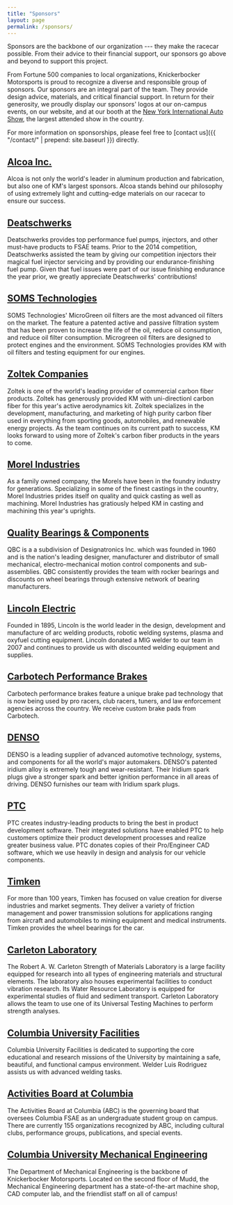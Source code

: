```yaml
---
title: "Sponsors"
layout: page
permalink: /sponsors/
---
```


Sponsors are the backbone of our organization --- they make the racecar possible. From their advice to their financial support, our sponsors go above and beyond to support this project.

From Fortune 500 companies to local organizations, Knickerbocker Motorsports is proud to recognize a diverse and responsible group of sponsors. Our sponsors are an integral part of the team. They provide design advice, materials, and critical financial support. In return for their generosity, we proudly display our sponsors' logos at our on-campus events, on our website, and at our booth at the [New York International Auto Show](http://www.autoshowny.com/), the largest attended show in the country. 

For more information on sponsorships, please feel free to [contact us]({{ "/contact/" | prepend: site.baseurl }}) directly.

## [Alcoa Inc.](http://www.alcoa.com/)

Alcoa is not only the world's leader in aluminum production and fabrication, but also one of KM's largest sponsors. Alcoa stands behind our philosophy of using extremely light and cutting-edge materials on our racecar to ensure our success.

## [Deatschwerks](http://www.deatschwerks.com)

Deatschwerks provides top performance fuel pumps, injectors, and other must-have products to FSAE teams. Prior to the 2014 competition, Deatschwerks assisted the team by giving our competition injectors their magical fuel injector servicing and by providing our endurance-finishing fuel pump. Given that fuel issues were part of our issue finishing endurance the year prior, we greatly appreciate Deatschwerks' contributions!

## [SOMS Technologies](http://www.microgreenfilter.com/)

SOMS Technologies' MicroGreen oil filters are the most advanced oil filters on the market. The feature a patented active and passive filtration system that has been proven to increase the life of the oil, reduce oil consumption, and reduce oil filter consumption. Microgreen oil filters are designed to protect engines and the environment. SOMS Technologies provides KM with oil filters and testing equipment for our engines.

## [Zoltek Companies](http://www.zoltek.com/)

Zoltek is one of the world's leading provider of commercial carbon fiber products. Zoltek has generously provided KM with uni-directionl carbon fiber for this year's active aerodynamics kit. Zoltek specializes in the development, manufacturing, and marketing of high purity carbon fiber used in everything from sporting goods, automobiles, and renewable energy projects. As the team continues on its current path to success, KM looks forward to using more of Zoltek's carbon fiber products in the years to come.

## [Morel Industries](http://www.morelindustries.com/aluminum-metal-castings-foundry-company-seattle-washington)

As a family owned company, the Morels have been in the foundry industry for generations. Specializing in some of the finest castings in the country, Morel Industries prides itself on quality and quick casting as well as machining. Morel Industries has gratiously helped KM in casting and machining this year's uprights.

## [Quality Bearings & Components](http://www.qbcbearings.com/)

QBC is a a subdivision of Designatronics Inc. which was founded in 1960 and is the nation's leading designer, manufacturer and distributor of small mechanical, electro-mechanical motion control components and sub-assemblies. QBC consistently provides the team with rocker bearings and discounts on wheel bearings through extensive network of bearing manufacturers.

## [Lincoln Electric](http://www.lincolnelectric.com/)

Founded in 1895, Lincoln is the world leader in the design, development and manufacture of arc welding products, robotic welding systems, plasma and oxyfuel cutting equipment. Lincoln donated a MIG welder to our team in 2007 and continues to provide us with discounted welding equipment and supplies.

## [Carbotech Performance Brakes](http://www.ctbrakes.com/)

Carbotech performance brakes feature a unique brake pad technology that is now being used by pro racers, club racers, tuners, and law enforcement agencies across the country. We receive custom brake pads from Carbotech.

## [DENSO](http://densoiridium.com/)

DENSO is a leading supplier of advanced automotive technology, systems, and components for all the world's major automakers. DENSO's patented iridium alloy is extremely tough and wear-resistant. Their Iridium spark plugs give a stronger spark and better ignition performance in all areas of driving. DENSO furnishes our team with Iridium spark plugs.

## [PTC](http://www.ptc.com/)

PTC creates industry-leading products to bring the best in product development software. Their integrated solutions have enabled PTC to help customers optimize their product development processes and realize greater business value. PTC donates copies of their Pro/Engineer CAD software, which we use heavily in design and analysis for our vehicle components.

## [Timken](http://www.timken.com/)

For more than 100 years, Timken has focused on value creation for diverse industries and market segments. They deliver a variety of friction management and power transmission solutions for applications ranging from aircraft and automobiles to mining equipment and medical instruments. Timken provides the wheel bearings for the car.

## [Carleton Laboratory](http://carleton.columbia.edu)

The Robert A. W. Carleton Strength of Materials Laboratory is a large facility equipped for research into all types of engineering materials and structural elements. The laboratory also houses experimental facilities to conduct vibration research. Its Water Resource Laboratory is equipped for experimental studies of fluid and sediment transport. Carleton Laboratory allows the team to use one of its Universal Testing Machines to perform strength analyses.

## [Columbia University Facilities](http://facilities.columbia.edu/)

Columbia University Facilities is dedicated to supporting the core educational and research missions of the University by maintaining a safe, beautiful, and functional campus environment. Welder Luis Rodriguez assists us with advanced welding tasks.

## [Activities Board at Columbia](http://www.cuactivitiesboard.org/)

The Activities Board at Columbia (ABC) is the governing board that oversees Columbia FSAE as an undergraduate student group on campus. There are currently 155 organizations recognized by ABC, including cultural clubs, performance groups, publications, and special events.

## [Columbia University Mechanical Engineering](http://me.columbia.edu/)

The Department of Mechanical Engineering is the backbone of Knickerbocker Motorsports. Located on the second floor of Mudd, the Mechanical Engineering department has a state-of-the-art machine shop, CAD computer lab, and the friendlist staff on all of campus!
